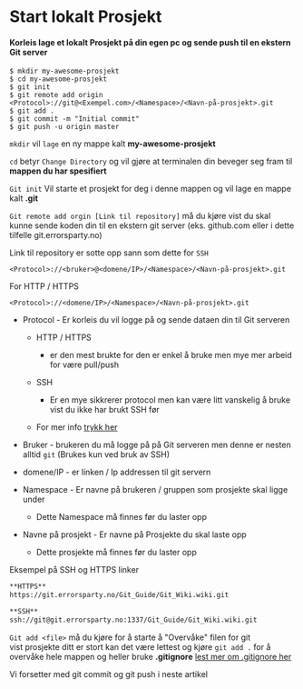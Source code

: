 # Start lokalt Prosjekt

#### Korleis lage et lokalt Prosjekt på din egen pc og sende push til en ekstern Git server


```
$ mkdir my-awesome-prosjekt
$ cd my-awesome-prosjekt
$ git init
$ git remote add origin <Protocol>://git@<Exempel.com>/<Namespace>/<Navn-på-prosjekt>.git
$ git add .
$ git commit -m "Initial commit"
$ git push -u origin master
```
`mkdir` vil `lage` en ny mappe kalt **my-awesome-prosjekt**

`cd` betyr `Change Directory` og vil gjøre at terminalen din beveger seg fram til **mappen du har spesifiert**

`Git init` Vil starte et prosjekt for deg i denne mappen og vil lage en mappe kalt **.git**

`Git remote add orgin [Link til repository]` må du kjøre vist du skal kunne sende koden din til en ekstern git server (eks. github.com eller i dette tilfelle git.errorsparty.no)

Link til repository er sotte opp sann som dette for `SSH`

`<Protocol>://<bruker>@<domene/IP>/<Namespace>/<Navn-på-prosjekt>.git`

For HTTP / HTTPS

`<Protocol>://<domene/IP>/<Namespace>/<Navn-på-prosjekt>.git`

* Protocol - Er korleis du vil logge på og sende dataen din til Git serveren
    * HTTP / HTTPS 
        * er den mest brukte for den er enkel å bruke men mye mer arbeid for være pull/push
    * SSH 
        * Er en mye sikkrerer protocol men kan være litt vanskelig å bruke vist du ikke har brukt SSH før

    * For mer info [trykk her]() 

* Bruker - brukeren du må logge på på Git serveren men denne er nesten alltid `git` (Brukes kun ved bruk av SSH)

* domene/IP - er linken / Ip addressen til git servern

* Namespace - Er navne på brukeren / gruppen som prosjekte skal ligge under
    * Dette Namespace må finnes før du laster opp

* Navne på prosjekt - Er navne på Prosjekte du skal laste opp 
    * Dette prosjekte må finnes før du laster opp


Eksempel på SSH og HTTPS linker
```md
**HTTPS**
https://git.errorsparty.no/Git_Guide/Git_Wiki.wiki.git

**SSH**
ssh://git@git.errorsparty.no:1337/Git_Guide/Git_Wiki.wiki.git
```


`Git add <file>` må du kjøre for å starte å "Overvåke" filen for git <br />
vist prosjekte ditt er stort kan det være lettest og kjøre `git add .` for å overvåke hele mappen og heller bruke **.gitignore** [lest mer om .gitignore her]()


Vi forsetter med git commit og git push i neste artikel 